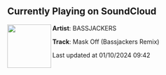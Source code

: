 ## Currently Playing on SoundCloud

[<img align="left" width="100" src="https://i1.sndcdn.com/artworks-OSBgxLopt331Unl8-FN6Dsg-t500x500.jpg">](https://soundcloud.com/bassjackers/mask-off-remix)

**Artist**: BASSJACKERS 

**Track**: Mask Off (Bassjackers Remix)

Last updated at 01/10/2024 09:42
